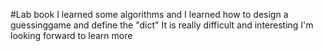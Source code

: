 #Lab book
I learned some algorithms
and I learned how to design a guessinggame
and define the "dict"
It is really difficult and interesting
I'm looking forward to learn more
